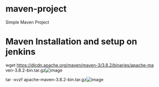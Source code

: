 # maven-project

Simple Maven Project

# Maven Installation and setup on jenkins
wget https://dlcdn.apache.org/maven/maven-3/3.8.2/binaries/apache-ma  ven-3.8.2-bin.tar.gz![image](https://user-images.githubusercontent.com/43002915/141993785-29dbb4e8-2e2b-424a-9635-c8677494f76e.png)

tar -xvzf apache-maven-3.8.2-bin.tar.gz![image](https://user-images.githubusercontent.com/43002915/141993818-9b141012-00f4-409a-8d89-e34c416c24a7.png)
